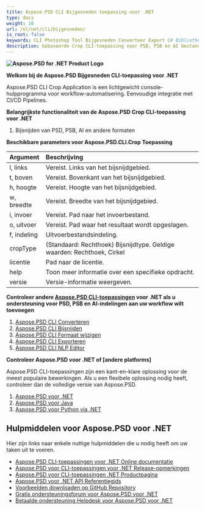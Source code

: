 ```yaml
---
title: Aspose.PSD CLI Bijgesneden toepassing voor .NET
type: docs
weight: 10
url: /nl/net/cli/bijgesneden/
is_root: false
keywords: CLI Photoshop Tool Bijgesneden Converteer Export C# Bibliotheek PSD API
description: Gebaseerde Crop CLI-toepassing voor PSD, PSB en AI bestandsindelingen van Aspose.PSD. Geen-code CI/CD Automatisering. Ondersteunt bijsnijden van PSD, PSB-bestanden en exporteren naar PDF, TIFF, JPEG, JPEG2000, PNG, GIF en BMP. Het vereist niet dat Adobe Photoshop of Adobe Illustrator is geïnstalleerd en kan worden uitgevoerd vanuit de console zonder extra code.
---
```


**![Aspose.PSD for .NET Product Logo](home_1.png)**

**Welkom bij de Aspose.PSD Bijgesneden CLI-toepassing voor .NET**

Aspose.PSD CLI Crop Application is een lichtgewicht console-hulpprogramma voor workflow-automatisering. Eenvoudige integratie met CI/CD Pipelines.

**Belangrijkste functionaliteit van de Aspose.PSD Crop CLI-toepassing voor .NET**

1. Bijsnijden van PSD, PSB, AI en andere formaten

**Beschikbare parameters voor Aspose.PSD.CLI.Crop Toepassing**

| **Argument** | **Beschrijving**                                                                    |
|:-------------|:------------------------------------------------------------------------------------|
| l, links     | Vereist. Links van het bijsnijdgebied.                                              |
| t, boven     | Vereist. Bovenkant van het bijsnijdgebied.                                           |
| h, hoogte    | Vereist. Hoogte van het bijsnijdgebied.                                              |
| w, breedte   | Vereist. Breedte van het bijsnijdgebied.                                             |
|  i, invoer   | Vereist. Pad naar het invoerbestand.                                                 |
| o, uitvoer   | Vereist. Pad waar het resultaat wordt opgeslagen.                                    |
|  f, indeling | Uitvoerbestandsindeling.                                                            |
| cropType     | (Standaard: Rechthoek) Bijsnijdtype. Geldige waarden: Rechthoek, Cirkel           |
| licentie     | Pad naar de licentie.                                                               |
| help         | Toon meer informatie over een specifieke opdracht.                                  |
| versie       | Versie-informatie weergeven.                                                        |

**Controleer andere [Aspose.PSD CLI-toepassingen](https://docs.aspose.com/psd/net/cli) voor .NET als u ondersteuning voor PSD, PSB en AI-indelingen aan uw workflow wilt toevoegen**

1. [Aspose.PSD CLI Converteren](/nl/psd/net/cli/converteren)
2. [Aspose.PSD CLI Bijsnijden](/nl/psd/net/cli/bijgesneden)
3. [Aspose.PSD CLI Formaat wijzigen](/nl/psd/net/cli/formaat-wijzigen)
4. [Aspose.PSD CLI Exporteren](/nl/psd/net/cli/exporteren)
5. [Aspose.PSD CLI NLP Editor](/nl/psd/net/cli/nlp-bewerker)

**Controleer Aspose.PSD voor .NET of [andere platforms]**

Aspose.PSD CLI-toepassingen zijn een kant-en-klare oplossing voor de meest populaire bewerkingen. Als u een flexibele oplossing nodig heeft, controleer dan de volledige versie van Aspose.PSD.

1. [Aspose.PSD voor .NET](https://releases.aspose.com/psd/net/)
2. [Aspose.PSD voor Java](https://releases.aspose.com/psd/java/)
3. [Aspose.PSD voor Python via .NET](https://releases.aspose.com/psd/python-net/)

## **Hulpmiddelen voor Aspose.PSD voor .NET**

Hier zijn links naar enkele nuttige hulpmiddelen die u nodig heeft om uw taken uit te voeren.

- [Aspose.PSD CLI-toepassingen voor .NET Online documentatie](/nl/psd/net/cli/bijgesneden)
- [Aspose.PSD voor CLI-toepassingen voor .NET Release-opmerkingen](/nl/psd/net/cli/release-notes/)
- [Aspose.PSD voor CLI-toepassingen .NET Productpagina](https://products.aspose.com/psd/net/cli)
- [Aspose.PSD voor .NET API Referentiegids](https://reference.aspose.com/net/psd)
- [Voorbeelden downloaden op GitHub Repository](https://github.com/aspose-psd/CLI-Applications)
- [Gratis ondersteuningsforum voor Aspose.PSD voor .NET](https://forum.aspose.com/c/psd)
- [Betaalde ondersteuning Helpdesk voor Aspose.PSD voor .NET](https://helpdesk.aspose.com/)
